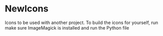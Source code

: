 # NewIcons

Icons to be used with another project. To build the icons for yourself, run make sure ImageMagick is installed and run the Python file
